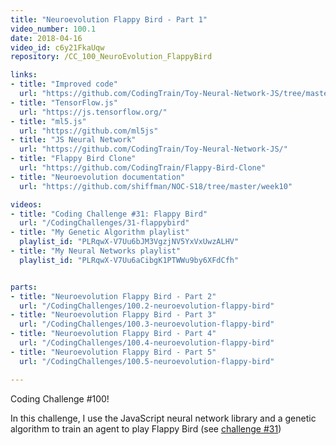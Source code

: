 ```yaml
---
title: "Neuroevolution Flappy Bird - Part 1"
video_number: 100.1
date: 2018-04-16
video_id: c6y21FkaUqw
repository: /CC_100_NeuroEvolution_FlappyBird

links:
- title: "Improved code"
  url: "https://github.com/CodingTrain/Toy-Neural-Network-JS/tree/master/examples/neuroevolution-flappybird"
- title: "TensorFlow.js"
  url: "https://js.tensorflow.org/"
- title: "ml5.js"
  url: "https://github.com/ml5js"
- title: "JS Neural Network"
  url: "https://github.com/CodingTrain/Toy-Neural-Network-JS/"
- title: "Flappy Bird Clone"
  url: "https://github.com/CodingTrain/Flappy-Bird-Clone"
- title: "Neuroevolution documentation"
  url: "https://github.com/shiffman/NOC-S18/tree/master/week10"

videos:
- title: "Coding Challenge #31: Flappy Bird"
  url: "/CodingChallenges/31-flappybird"
- title: "My Genetic Algorithm playlist"
  playlist_id: "PLRqwX-V7Uu6bJM3VgzjNV5YxVxUwzALHV"
- title: "My Neural Networks playlist"
  playlist_id: "PLRqwX-V7Uu6aCibgK1PTWWu9by6XFdCfh"


parts:
- title: "Neuroevolution Flappy Bird - Part 2"
  url: "/CodingChallenges/100.2-neuroevolution-flappy-bird"
- title: "Neuroevolution Flappy Bird - Part 3"
  url: "/CodingChallenges/100.3-neuroevolution-flappy-bird"
- title: "Neuroevolution Flappy Bird - Part 4"
  url: "/CodingChallenges/100.4-neuroevolution-flappy-bird"
- title: "Neuroevolution Flappy Bird - Part 5"
  url: "/CodingChallenges/100.5-neuroevolution-flappy-bird"

---
```


Coding Challenge #100!
 
In this challenge, I use the JavaScript neural network library and a genetic algorithm to train an agent to play Flappy Bird (see [challenge #31](https://youtu.be/cXgA1d_E-jY))
